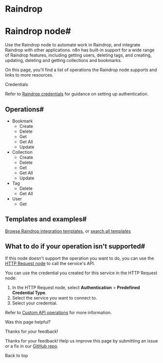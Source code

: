 # Raindrop

[ ](https://github.com/n8n-io/n8n-docs/edit/main/docs/integrations/builtin/app-nodes/n8n-nodes-base.raindrop.md "Edit this page")

# Raindrop node#

Use the Raindrop node to automate work in Raindrop, and integrate Raindrop with other applications. n8n has built-in support for a wide range of Raindrop features, including getting users, deleting tags, and creating, updating, deleting and getting collections and bookmarks. 

On this page, you'll find a list of operations the Raindrop node supports and links to more resources.

Credentials

Refer to [Raindrop credentials](../../credentials/raindrop/) for guidance on setting up authentication. 

## Operations#

  * Bookmark
    * Create
    * Delete
    * Get
    * Get All
    * Update
  * Collection
    * Create
    * Delete
    * Get
    * Get All
    * Update
  * Tag
    * Delete
    * Get All
  * User
    * Get



## Templates and examples#

[Browse Raindrop integration templates](https://n8n.io/integrations/raindrop/), or [search all templates](https://n8n.io/workflows/)

## What to do if your operation isn't supported#

If this node doesn't support the operation you want to do, you can use the [HTTP Request node](../../core-nodes/n8n-nodes-base.httprequest/) to call the service's API.

You can use the credential you created for this service in the HTTP Request node: 

  1. In the HTTP Request node, select **Authentication** > **Predefined Credential Type**.
  2. Select the service you want to connect to.
  3. Select your credential.



Refer to [Custom API operations](../../../custom-operations/) for more information.

Was this page helpful? 

Thanks for your feedback! 

Thanks for your feedback! Help us improve this page by submitting an issue or a fix in our [GitHub repo](https://github.com/n8n-io/n8n-docs). 

Back to top 
